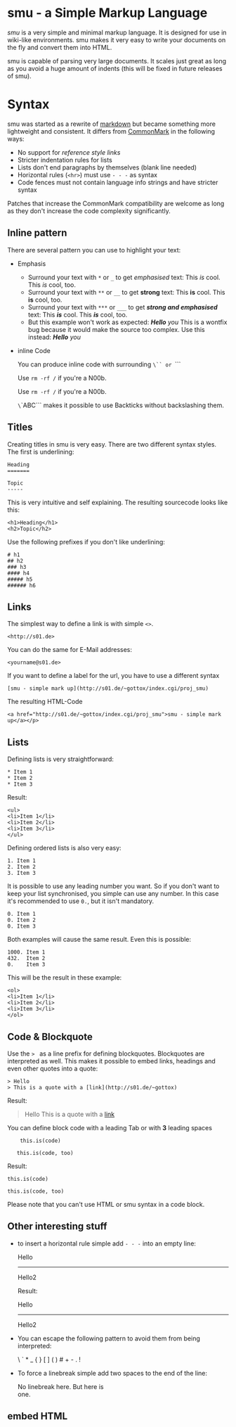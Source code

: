 smu - a Simple Markup Language
==============================

_smu_ is a very simple and minimal markup language. It is designed for use in
wiki-like environments. smu makes it very easy to write your documents on the
fly and convert them into HTML.

smu is capable of parsing very large documents. It scales just great as long
as you avoid a huge amount of indents (this will be fixed in future releases
of smu).

Syntax
======

smu was started as a rewrite of
[markdown](http://daringfireball.net/projects/markdown/) but became something
more lightweight and consistent. It differs from [CommonMark](https://commonmark.org/) in the following ways:

* No support for _reference style links_
* Stricter indentation rules for lists
* Lists don't end paragraphs by themselves (blank line needed)
* Horizontal rules (`<hr>`) must use `- - -` as syntax
* Code fences must not contain language info strings and have stricter syntax

Patches that increase the CommonMark compatibility are welcome as long as they don't increase the code complexity significantly.

Inline pattern
--------------

There are several pattern you can use to highlight your text:

* Emphasis
  * Surround your text with `*` or `_` to get *emphasised* text:
    	This *is* cool.
    	This _is_ cool, too.
  * Surround your text with `**` or `__` to get **strong** text:
    	This **is** cool.
    	This __is__ cool, too.
  * Surround your text with `***` or `___` to get ***strong and emphasised*** text:
    	This ***is*** cool.
    	This ___is___ cool, too.
  * But this example won't work as expected:
    	***Hello** you*
    This is a wontfix bug because it would make the source too complex.
    Use this instead:
    	***Hello*** *you*

* inline Code

  You can produce inline code with surrounding `\`` or `\`\``

  	Use `rm -rf /` if you're a N00b.

  	Use ``rm -rf /`` if you're a N00b.

  `\`\`ABC\`\`` makes it possible to use Backticks without backslashing them.


Titles
------

Creating titles in smu is very easy. There are two different syntax styles. The
first is underlining:

	Heading
	=======
	
	Topic
	-----

This is very intuitive and self explaining. The resulting sourcecode looks like
this:

	<h1>Heading</h1>
	<h2>Topic</h2>

Use the following prefixes if you don't like underlining:

	# h1
	## h2
	### h3
	#### h4
	##### h5
	###### h6

Links
-----

The simplest way to define a link is with simple `<>`.

	<http://s01.de>

You can do the same for E-Mail addresses:

	<yourname@s01.de>

If you want to define a label for the url, you have to use a different syntax

	[smu - simple mark up](http://s01.de/~gottox/index.cgi/proj_smu)

The resulting HTML-Code

	<a href="http://s01.de/~gottox/index.cgi/proj_smu">smu - simple mark up</a></p>

Lists
-----

Defining lists is very straightforward:

	* Item 1
	* Item 2
	* Item 3

Result:

	<ul>
	<li>Item 1</li>
	<li>Item 2</li>
	<li>Item 3</li>
	</ul>

Defining ordered lists is also very easy:

	1. Item 1
	2. Item 2
	3. Item 3

It is possible to use any leading number you want. So if you don't want to keep
your list synchronised, you simple can use any number. In this case it's
recommended to use `0.`, but it isn't mandatory.

	0. Item 1
	0. Item 2
	0. Item 3

Both examples will cause the same result. Even this is possible:

	1000. Item 1
	432.  Item 2
	0.    Item 3

This will be the result in these example:

	<ol>
	<li>Item 1</li>
	<li>Item 2</li>
	<li>Item 3</li>
	</ol>

Code & Blockquote
-----------------

Use the `> ` as a line prefix for defining blockquotes. Blockquotes are
interpreted as well. This makes it possible to embed links, headings and even
other quotes into a quote:

	> Hello
	> This is a quote with a [link](http://s01.de/~gottox)

Result:
	<blockquote><p>
	Hello
	This is a quote with a <a href="http://s01.de/~gottox">link</a></p>
	</blockquote>


You can define block code with a leading Tab or with __3__ leading spaces

		this.is(code)
	
	   this.is(code, too)

Result:
	<pre><code>this.is(code)</code></pre>
	<pre><code>this.is(code, too)
	</code></pre>

Please note that you can't use HTML or smu syntax in a code block.

Other interesting stuff
-----------------------

* to insert a horizontal rule simple add `- - -` into an empty line:

  	Hello
  	- - -
  	Hello2

  Result:
  	<p>
  	Hello
  	<hr />
  	
  	Hello2</p>

* You can escape the following pattern to avoid them from being interpreted:

  	\ ` * _ { } [ ] ( ) # + - . !

* To force a linebreak simple add two spaces to the end of the line:

  	No linebreak
  	here.
  	But here is  
  	one.

embed HTML
----------
